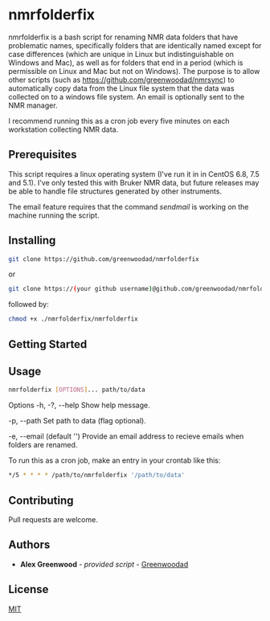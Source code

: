 # nmrfolderfix

nmrfolderfix is a bash script for renaming NMR data folders that have problematic names, 
specifically folders that are identically named except for case differences (which are 
unique in Linux but indistinguishable on Windows and Mac), as well as for folders that 
end in a period (which is permissible on Linux and Mac but not on Windows). The purpose
is to allow other scripts (such as https://github.com/greenwoodad/nmrsync) to 
automatically copy data from the Linux file system that the data was collected on to a 
windows file system. An email is optionally sent to the NMR manager.

I recommend running this as a cron job every five minutes on each workstation collecting
NMR data.

## Prerequisites

This script requires a linux operating system (I've run it in in CentOS 6.8, 7.5 and 5.1). I've only tested this with 
Bruker NMR data, but future releases may be able to handle file structures generated by other instruments.

The email feature requires that the command *sendmail* is working on the machine running the script.

## Installing

```sh
git clone https://github.com/greenwoodad/nmrfolderfix
```
or 

```sh
git clone https://(your github username)@github.com/greenwoodad/nmrfolderfix.git
```

followed by:
```sh
chmod +x ./nmrfolderfix/nmrfolderfix
```

## Getting Started



## Usage

```sh
nmrfolderfix [OPTIONS]... path/to/data
```
Options
 -h, -?, --help                           Show help message.

 -p, --path                               Set path to data (flag optional).

 -e, --email (default '')                 Provide an email address to recieve emails when
                                          folders are renamed.
										  
To run this as a cron job, make an entry in your crontab like this:

```sh
*/5 * * * * /path/to/nmrfolderfix '/path/to/data'
```

## Contributing
Pull requests are welcome. 

## Authors

  - **Alex Greenwood** - *provided script* -
    [Greenwoodad](https://github.com/Greenwoodad)

## License
[MIT](https://choosealicense.com/licenses/mit/)
